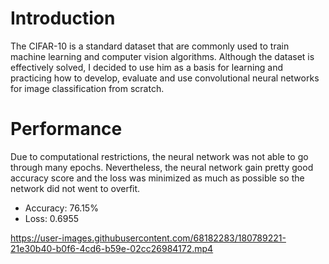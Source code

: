 # Introduction
The CIFAR-10 is a standard dataset that are commonly used to train machine learning and computer vision algorithms.
Although the dataset is effectively solved, I decided to use him as a basis for learning and practicing how to develop, evaluate and use convolutional neural networks for image classification from scratch.

# Performance
Due to computational restrictions, the neural network was not able to go through many epochs. Nevertheless, the neural network gain pretty good accuracy score and the loss was minimized as much as possible so the network did not went to overfit.

* Accuracy: 76.15%
* Loss: 0.6955

https://user-images.githubusercontent.com/68182283/180789221-21e30b40-b0f6-4cd6-b59e-02cc26984172.mp4
